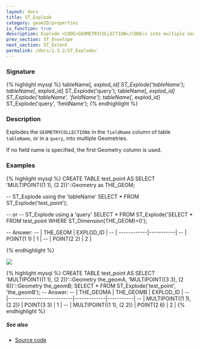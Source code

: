 ```yaml
---
layout: docs
title: ST_Explode
category: geom2D/properties
is_function: true
description: Explode <CODE>GEOMETRYCOLLECTION</CODE>s into multiple Geometries
prev_section: ST_Envelope
next_section: ST_Extent
permalink: /docs/1.3.2/ST_Explode/
---
```


### Signature

{% highlight mysql %}
tableName[*, explod_id] ST_Explode('tableName');
tableName[*, explod_id] ST_Explode('query');
tableName[*, explod_id] ST_Explode('tableName', 'fieldName');
tableName[*, explod_id] ST_Explode('query', 'fieldName');
{% endhighlight %}

### Description
Explodes the `GEOMETRYCOLLECTION`s in the `fieldName` column of table `tableName`, or in a `query`, into multiple Geometries.

If no field name is specified, the first Geometry column is used.

### Examples

{% highlight mysql %}
CREATE TABLE test_point AS SELECT
    'MULTIPOINT((1 1), (2 2))'::Geometry as THE_GEOM;

-- ST_Explode using the 'tableName'
SELECT * FROM ST_Explode('test_point');

-- or
-- ST_Explode using a 'query'
SELECT * FROM ST_Explode('SELECT * FROM test_point 
                          WHERE ST_Dimension(THE_GEOM)=0');

-- Answer:
--    |   THE_GEOM  | EXPLOD_ID |
--    | ------------|-----------|
--    | POINT(1 1)  |     1     |
--    | POINT(2 2)  |     2     |

{% endhighlight %}

<img class="displayed" src="../ST_Explode.png"/>

{% highlight mysql %}
CREATE TABLE test_point AS SELECT
    'MULTIPOINT((1 1), (2 2))'::Geometry the_geomA,
    'MULTIPOINT((3 3), (2 6))'::Geometry the_geomB;
SELECT * FROM ST_Explode('test_point', 'the_geomB');
-- Answer:
--    |         THE_GEOMA         | THE_GEOMB   | EXPLOD_ID |
--    |---------------------------|-------------|-----------|
--    | MULTIPOINT((1 1), (2 2))  | POINT(3 3)  |      1    |
--    | MULTIPOINT((1 1), (2 2))  | POINT(2 6)  |      2    |
{% endhighlight %}

##### See also

* <a href="https://github.com/orbisgis/h2gis/blob/master/h2gis-functions/src/main/java/org/h2gis/functions/spatial/properties/ST_Explode.java" target="_blank">Source code</a>
